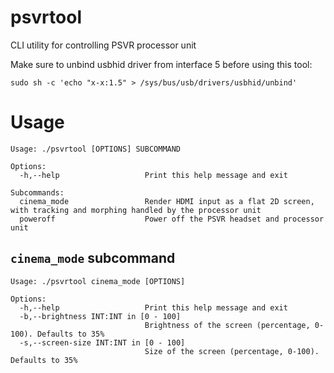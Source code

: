 # psvrtool
CLI utility for controlling PSVR processor unit

Make sure to unbind usbhid driver from interface 5 before using this tool:

`sudo sh -c 'echo "x-x:1.5" > /sys/bus/usb/drivers/usbhid/unbind'`

# Usage
```
Usage: ./psvrtool [OPTIONS] SUBCOMMAND

Options:
  -h,--help                   Print this help message and exit

Subcommands:
  cinema_mode                 Render HDMI input as a flat 2D screen, with tracking and morphing handled by the processor unit
  poweroff                    Power off the PSVR headset and processor unit

```

## `cinema_mode` subcommand
```
Usage: ./psvrtool cinema_mode [OPTIONS]

Options:
  -h,--help                   Print this help message and exit
  -b,--brightness INT:INT in [0 - 100]
                              Brightness of the screen (percentage, 0-100). Defaults to 35%
  -s,--screen-size INT:INT in [0 - 100]
                              Size of the screen (percentage, 0-100). Defaults to 35%

```
